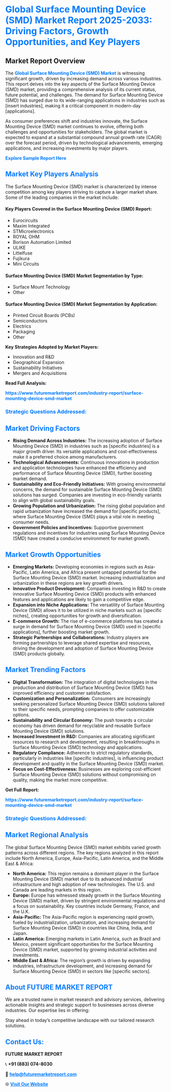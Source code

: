 <h1 style="color: #007BFF;">Global Surface Mounting Device (SMD) Market Report 2025-2033: Driving Factors, Growth Opportunities, and Key Players</h1>

<section id="overview">
<h2>Market Report Overview</h2>
<p>The <a href="https://www.futuremarketreport.com/industry-report/surface-mounting-device-smd-market" style="color: #007BFF; text-decoration: none;"><strong>Global Surface Mounting Device (SMD) Market</strong></a> is witnessing significant growth, driven by increasing demand across various industries. This report delves into the key aspects of the Surface Mounting Device (SMD) market, providing a comprehensive analysis of its current status, future potential, and challenges. The demand for Surface Mounting Device (SMD) has surged due to its wide-ranging applications in industries such as [insert industries], making it a critical component in modern-day [applications].</p>
<p>As consumer preferences shift and industries innovate, the Surface Mounting Device (SMD) market continues to evolve, offering both challenges and opportunities for stakeholders. The global market is expected to expand at a substantial compound annual growth rate (CAGR) over the forecast period, driven by technological advancements, emerging applications, and increasing investments by major players.</p>
</section>

<section id="overview">
<p><a href="https://www.futuremarketreport.com/request-sample/reportId=109612" style="color: #007BFF; text-decoration: none;"><strong>Explore Sample Report Here</strong></a></p>
</section>

<section id="key-players">
<h2 style="color: #007BFF;">Market Key Players Analysis</h2>
<p>The Surface Mounting Device (SMD) market is characterized by intense competition among key players striving to capture a larger market share. Some of the leading companies in the market include:</p>
<h4>Key Players Covered in the Surface Mounting Device (SMD) Report:</h4>
<ul><li>Eurocircuits</li><li>Maxim Integrated</li><li>STMicroelectronics</li><li>ROYAL OHM</li><li>Borison Automation Limited</li><li>ULIKE</li><li>Littelfuse</li><li>Fujikura</li><li>Mini Circuits</li></ul>
<h4>Surface Mounting Device (SMD) Market Segmentation by Type:</h4>
<ul><li>Surface Mount Technology</li><li>Other</li></ul>

<h4>Surface Mounting Device (SMD) Market Segmentation by Application:</h4>
<ul><li>Printed Circuit Boards (PCBs)</li><li>Semiconductors</li><li>Electrics</li><li>Packaging</li><li>Other</li></ul>
<p><strong>Key Strategies Adopted by Market Players:</strong></p>
<ul>
<li>Innovation and R&D</li>
<li>Geographical Expansion</li>
<li>Sustainability Initiatives</li>
<li>Mergers and Acquisitions</li>
</ul>
</section>

<section>
<p><strong>Read Full Analysis: </strong></p><a href="https://www.futuremarketreport.com/industry-report/surface-mounting-device-smd-market" style="color: #007BFF; text-decoration: none;"><strong>https://www.futuremarketreport.com/industry-report/surface-mounting-device-smd-market</strong></a>
<h3 style="color: #007BFF;">Strategic Questions Addressed:</h3>
</section>

<section id="driving-factors">
<h2 style="color: #007BFF;">Market Driving Factors</h2>
<ul>
<li><strong>Rising Demand Across Industries:</strong> The increasing adoption of Surface Mounting Device (SMD) in industries such as [specific industries] is a major growth driver. Its versatile applications and cost-effectiveness make it a preferred choice among manufacturers.</li>
<li><strong>Technological Advancements:</strong> Continuous innovations in production and application technologies have enhanced the efficiency and performance of Surface Mounting Device (SMD), further boosting market demand.</li>
<li><strong>Sustainability and Eco-Friendly Initiatives:</strong> With growing environmental concerns, the demand for sustainable Surface Mounting Device (SMD) solutions has surged. Companies are investing in eco-friendly variants to align with global sustainability goals.</li>
<li><strong>Growing Population and Urbanization:</strong> The rising global population and rapid urbanization have increased the demand for [specific products], where Surface Mounting Device (SMD) plays a vital role in meeting consumer needs.</li>
<li><strong>Government Policies and Incentives:</strong> Supportive government regulations and incentives for industries using Surface Mounting Device (SMD) have created a conducive environment for market growth.</li>
</ul>
</section>

<section id="growth-opportunities">
<h2 style="color: #007BFF;">Market Growth Opportunities</h2>
<ul>
<li><strong>Emerging Markets:</strong> Developing economies in regions such as Asia-Pacific, Latin America, and Africa present untapped potential for the Surface Mounting Device (SMD) market. Increasing industrialization and urbanization in these regions are key growth drivers.</li>
<li><strong>Innovative Product Development:</strong> Companies investing in R&D to create innovative Surface Mounting Device (SMD) products with enhanced features and applications are likely to gain a competitive edge.</li>
<li><strong>Expansion into Niche Applications:</strong> The versatility of Surface Mounting Device (SMD) allows it to be utilized in niche markets such as [specific niches], creating opportunities for growth and diversification.</li>
<li><strong>E-commerce Growth:</strong> The rise of e-commerce platforms has created a surge in demand for Surface Mounting Device (SMD) used in [specific applications], further boosting market growth.</li>
<li><strong>Strategic Partnerships and Collaborations:</strong> Industry players are forming partnerships to leverage shared expertise and resources, driving the development and adoption of Surface Mounting Device (SMD) products globally.</li>
</ul>
</section>

<section id="trending-factors">
<h2 style="color: #007BFF;">Market Trending Factors</h2>
<ul>
<li><strong>Digital Transformation:</strong> The integration of digital technologies in the production and distribution of Surface Mounting Device (SMD) has improved efficiency and customer satisfaction.</li>
<li><strong>Customization and Personalization:</strong> Consumers are increasingly seeking personalized Surface Mounting Device (SMD) solutions tailored to their specific needs, prompting companies to offer customizable options.</li>
<li><strong>Sustainability and Circular Economy:</strong> The push towards a circular economy has driven demand for recyclable and reusable Surface Mounting Device (SMD) solutions.</li>
<li><strong>Increased Investment in R&D:</strong> Companies are allocating significant resources to research and development, resulting in breakthroughs in Surface Mounting Device (SMD) technology and applications.</li>
<li><strong>Regulatory Compliance:</strong> Adherence to strict regulatory standards, particularly in industries like [specific industries], is influencing product development and quality in the Surface Mounting Device (SMD) market.</li>
<li><strong>Focus on Cost-Effectiveness:</strong> Businesses are exploring cost-efficient Surface Mounting Device (SMD) solutions without compromising on quality, making the market more competitive.</li>
</ul>
</section>

<section>
<p><strong>Get Full Report: </strong></p><a href="https://www.futuremarketreport.com/industry-report/surface-mounting-device-smd-market" style="color: #007BFF; text-decoration: none;"><strong>https://www.futuremarketreport.com/industry-report/surface-mounting-device-smd-market</strong></a>
<h3 style="color: #007BFF;">Strategic Questions Addressed:</h3>
</section>


<section id="regional-analysis">
<h2 style="color: #007BFF;">Market Regional Analysis</h2>
<p>The global Surface Mounting Device (SMD) market exhibits varied growth patterns across different regions. The key regions analyzed in this report include North America, Europe, Asia-Pacific, Latin America, and the Middle East & Africa:</p>
<ul>
<li><strong>North America:</strong> This region remains a dominant player in the Surface Mounting Device (SMD) market due to its advanced industrial infrastructure and high adoption of new technologies. The U.S. and Canada are leading markets in this region.</li>
<li><strong>Europe:</strong> Europe has witnessed steady growth in the Surface Mounting Device (SMD) market, driven by stringent environmental regulations and a focus on sustainability. Key countries include Germany, France, and the U.K.</li>
<li><strong>Asia-Pacific:</strong> The Asia-Pacific region is experiencing rapid growth, fueled by industrialization, urbanization, and increasing demand for Surface Mounting Device (SMD) in countries like China, India, and Japan.</li>
<li><strong>Latin America:</strong> Emerging markets in Latin America, such as Brazil and Mexico, present significant opportunities for the Surface Mounting Device (SMD) market, supported by growing industrial activities and investments.</li>
<li><strong>Middle East & Africa:</strong> The region’s growth is driven by expanding industries, infrastructure development, and increasing demand for Surface Mounting Device (SMD) in sectors like [specific sectors].</li>
</ul>
</section>

<footer>
<h2 style="color: #007BFF;">About FUTURE MARKET REPORT</h2>
<p>We are a trusted name in market research and advisory services, delivering actionable insights and strategic support to businesses across diverse industries. Our expertise lies in offering:</p>

<p>Stay ahead in today’s competitive landscape with our tailored research solutions.</p>

<h2 style="color: #007BFF;">Contact Us:</h2>
<p><strong>FUTURE MARKET REPORT</strong></p>
<p>📞 <strong>+91 (883) 074-8030</strong></p>
<p>📧 <strong><a href="mailto:help@futuremarketreport.com" style="color: #007BFF;">help@futuremarketreport.com</a></strong></p>
<p>🌐 <strong><a href="https://www.futuremarketreport.com/" style="color: #007BFF;">Visit Our Website</a></strong></p>
</footer>